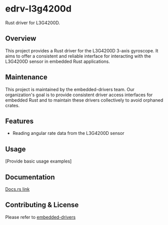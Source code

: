 # edrv-l3g4200d

Rust driver for L3G4200D.

## Overview

This project provides a Rust driver for the L3G4200D 3-axis gyroscope. It aims to offer a consistent and reliable interface for interacting with the L3G4200D sensor in embedded Rust applications.

## Maintenance

This project is maintained by the embedded-drivers team. Our organization's goal is to provide consistent driver access interfaces for embedded Rust and to maintain these drivers collectively to avoid orphaned crates.

## Features

- Reading angular rate data from the L3G4200D sensor

## Usage

[Provide basic usage examples]

## Documentation

[Docs.rs link](https://docs.rs/edrv-l3g4200d/)

## Contributing & License

Please refer to [embedded-drivers](https://github.com/embedded-drivers/embedded-drivers)
